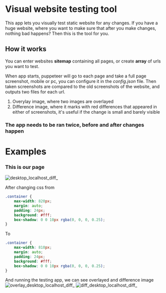 # Visual website testing tool
This app lets you visually test static website for any changes. If you have a huge website, where you want to make sure that after you make changes, nothing bad happens? Then this is the tool for you.

## How it works
You can enter websites **sitemap** containing all pages, or create **array** of urls you want to test.

When app starts, puppeteer will go to each page and take a full page screenshot, mobile or pc, you can configure it in the _config.json_ file. Then taken screenshots are compared to the old screenshots of the website, and outputs two files for each url. 
1. Overylay image, where two images are overlayed
2. Difference image, where it marks with red differences that appeared in either of screenshots, it's useful if the change is small and barely visible

### The app needs to be ran twice, before and after changes happen

# Examples
### This is our page
![desktop_localhost_diff_](https://github.com/user-attachments/assets/ad5888e9-0cab-4834-8d2d-d434a1492474)

After changing css from
```css
.container {
    max-width: 820px;
    margin: auto;
    padding: 24px;
    background: #fff;
    box-shadow: 0 0 10px rgba(0, 0, 0, 0.25);
}
```

To
```css
.container {
    max-width: 810px;
    margin: auto;
    padding: 24px;
    background: #fff;
    box-shadow: 0 0 10px rgba(0, 0, 0, 0.25);
}
```

And running the testing app, we can see overlayed and difference image
![overlay_desktop_localhost_diff_](https://github.com/user-attachments/assets/1f0d1c5a-57bc-4e1a-b9c3-205b04d9024f)
![diff_desktop_localhost_diff_](https://github.com/user-attachments/assets/8a8ce4c4-9603-4557-97d5-07aeec27e78c)
